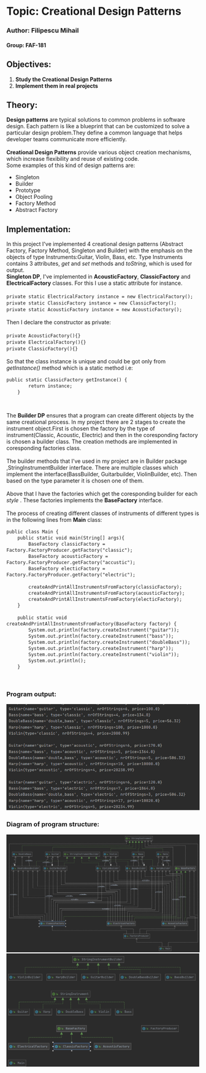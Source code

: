 # Topic: Creational Design Patterns
### Author: Filipescu Mihail
#### Group: FAF-181
## Objectives:
1. **Study the Creational Design Patterns**<br>
2. **Implement them in real projects**<br>

## Theory:
**Design patterns** are typical solutions to common problems
in software design. Each pattern is like a blueprint
that can be customized to solve a particular
design problem.They define a common language that helps developer teams
communicate more efficiently.<br>
<br>
**Creational Design Patterns** provide various object creation mechanisms,
 which increase flexibility and reuse of existing code.<br>
Some examples of this kind of design patterns are:<br>
- Singleton
- Builder
- Prototype
- Object Pooling
- Factory Method
- Abstract Factory

## Implementation:<br>
In this project I've implemented 4 creational design patterns (Abstract Factory, Factory Method, Singleton and Builder) with 
the emphasis on the objects of type Instruments:Guitar, Violin, Bass, etc. Type Instruments contains 3 attributes, *get* and *set* methods and *toString*, which is used 
for output.<br>
**Singleton DP**, I've implemented in **AcousticFactory**, **ClassicFactory** and **ElectricalFactory** classes. For this I use a
static attribute for instance.<br><br>
`private static ElectricalFactory instance = new ElectricalFactory();`<br>
`private static ClassicFactory instance = new ClassicFactory();`<br>
`private static AcousticFactory instance = new AcousticFactory();`<br><br>
Then I declare the constructor as private:<br><br>
`private AcousticFactory(){}`<br>
`private ElectricalFactory(){}`<br>
`private ClassicFactory(){}`<br><br>
So that the class instance is unique and could be got only from *getInstance()* method which is a
static method i.e:<br>
```
public static ClassicFactory getInstance() {
        return instance;
    }
```
<br>

The __Builder DP__ ensures that a program can create different objects by the same creational process.
In my project there are 2 stages to create the instrument object.First is chosen the factory by the type of instrument(Classic, Acoustic, Electric)
and then in the coresponding factory is chosen a builder class. The creation methods are implemented in coresponding factories class.<br>
<br>
The builder methods that I've used in my project are in Builder package ,StringInstrumentBuilder interface.
There are multiple classes which implement the interface(BassBuilder, Guitarbuilder, ViolinBuilder, etc). Then based on the type parameter it is chosen one of them.<br>
<br>
Above that I have the factories which get the coresponding builder for each *style* .
These factories implements the **BaseFactory** interface. <br>
<br>
The process of creating different classes of instruments of different types is in the following lines from **Main** class:
<br>

```
public class Main {
    public static void main(String[] args){
        BaseFactory classicFactory = Factory.FactoryProducer.getFactory("classic");
        BaseFactory acousticFactory = Factory.FactoryProducer.getFactory("accustic");
        BaseFactory electicFactory = Factory.FactoryProducer.getFactory("electric");

        createAndPrintAllInstrumentsFromFactory(classicFactory);
        createAndPrintAllInstrumentsFromFactory(acousticFactory);
        createAndPrintAllInstrumentsFromFactory(electicFactory);
    }

    public static void createAndPrintAllInstrumentsFromFactory(BaseFactory factory) {
        System.out.println(factory.createInstrument("guitar"));
        System.out.println(factory.createInstrument("bass"));
        System.out.println(factory.createInstrument("doubleBass"));
        System.out.println(factory.createInstrument("harp"));
        System.out.println(factory.createInstrument("violin"));
        System.out.println();
    }
```

<br>

### Program output:<br>
![Output](https://github.com/Misanea777/TMPS/blob/master/Diagrams/sc.png)
<br>
### Diagram of program structure:
![Output](https://github.com/Misanea777/TMPS/blob/master/Diagrams/d2.png)
![Output](https://github.com/Misanea777/TMPS/blob/master/Diagrams/d1.png)
